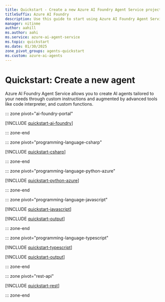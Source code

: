 ```yaml
---
title: Quickstart - Create a new Azure AI Foundry Agent Service project
titleSuffix: Azure AI Foundry
description: Use this guide to start using Azure AI Foundry Agent Service.
manager: nitinme
author: aahill
ms.author: aahi
ms.service: azure-ai-agent-service
ms.topic: quickstart
ms.date: 01/30/2025
zone_pivot_groups: agents-quickstart
ms.custom: azure-ai-agents
---
```


# Quickstart: Create a new agent

Azure AI Foundry Agent Service allows you to create AI agents tailored to your needs through custom instructions and augmented by advanced tools like code interpreter, and custom functions.

::: zone pivot="ai-foundry-portal"

[!INCLUDE [quickstart-ai-foundry](includes/quickstart-foundry.md)]

::: zone-end

::: zone pivot="programming-language-csharp"

[!INCLUDE [quickstart-csharp](includes/quickstart-csharp.md)]

::: zone-end

::: zone pivot="programming-language-python-azure"

[!INCLUDE [quickstart-python-azure](includes/quickstart-python.md)]

::: zone-end

::: zone pivot="programming-language-javascript"

[!INCLUDE [quickstart-javascript](includes/quickstart-javascript.md)]

[!INCLUDE [quickstart-output](includes/quickstart-output.md)]

::: zone-end

::: zone pivot="programming-language-typescript"

[!INCLUDE [quickstart-typescript](includes/quickstart-typescript.md)]

[!INCLUDE [quickstart-output](includes/quickstart-output.md)]

::: zone-end

::: zone pivot="rest-api"

[!INCLUDE [quickstart-rest](includes/quickstart-rest.md)]

::: zone-end



